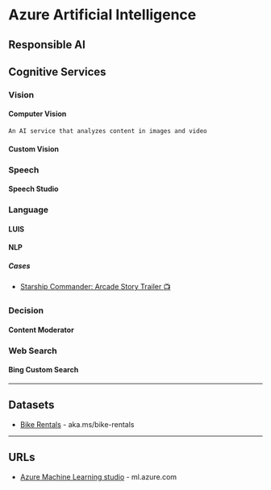 # Azure Artificial Intelligence

## Responsible AI

## Cognitive Services

### Vision
#### Computer Vision
`An AI service that analyzes content in images and video`

#### Custom Vision


### Speech
#### Speech Studio

### Language
#### LUIS
#### NLP

##### Cases
* [Starship Commander: Arcade Story Trailer :tv:](https://youtu.be/Oq3dnkY4XWg)

### Decision
#### Content Moderator

### Web Search
#### Bing Custom Search

-----

## Datasets
* [Bike Rentals](https://aka.ms/bike-rentals) - aka.ms/bike-rentals


------
## URLs
* [Azure Machine Learning studio](https://ml.azure.com/) - ml.azure.com

